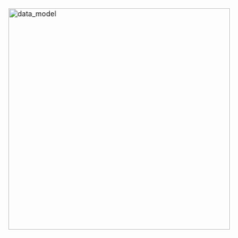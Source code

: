 <img width="439" alt="data_model" src="https://github.com/jyoti-agnihotri/Jyoti-/assets/160401123/9d15f108-c391-4766-a851-2eaa12eadb12">
